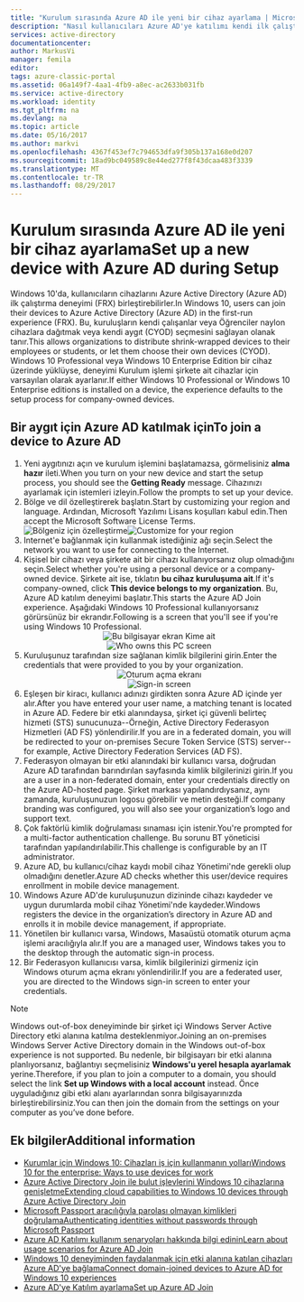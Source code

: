 ```yaml
---
title: "Kurulum sırasında Azure AD ile yeni bir cihaz ayarlama | Microsoft Docs"
description: "Nasıl kullanıcıları Azure AD'ye katılımı kendi ilk çalıştırma deneyimi sırasında ayarlayabilirsiniz açıklayan bir konu."
services: active-directory
documentationcenter: 
author: MarkusVi
manager: femila
editor: 
tags: azure-classic-portal
ms.assetid: 06a149f7-4aa1-4fb9-a8ec-ac2633b031fb
ms.service: active-directory
ms.workload: identity
ms.tgt_pltfrm: na
ms.devlang: na
ms.topic: article
ms.date: 05/16/2017
ms.author: markvi
ms.openlocfilehash: 4367f453ef7c794653dfa9f305b137a168e0d207
ms.sourcegitcommit: 18ad9bc049589c8e44ed277f8f43dcaa483f3339
ms.translationtype: MT
ms.contentlocale: tr-TR
ms.lasthandoff: 08/29/2017
---
```

# <a name="set-up-a-new-device-with-azure-ad-during-setup"></a><span data-ttu-id="8f4c2-103">Kurulum sırasında Azure AD ile yeni bir cihaz ayarlama</span><span class="sxs-lookup"><span data-stu-id="8f4c2-103">Set up a new device with Azure AD during Setup</span></span>
<span data-ttu-id="8f4c2-104">Windows 10'da, kullanıcıların cihazlarını Azure Active Directory (Azure AD) ilk çalıştırma deneyimi (FRX) birleştirebilirler.</span><span class="sxs-lookup"><span data-stu-id="8f4c2-104">In Windows 10, users can join their devices to Azure Active Directory (Azure AD) in the first-run experience (FRX).</span></span> <span data-ttu-id="8f4c2-105">Bu, kuruluşların kendi çalışanlar veya Öğrenciler naylon cihazlara dağıtmak veya kendi aygıt (CYOD) seçmesini sağlayan olanak tanır.</span><span class="sxs-lookup"><span data-stu-id="8f4c2-105">This allows organizations to distribute shrink-wrapped devices to their employees or students, or let them choose their own devices (CYOD).</span></span>
<span data-ttu-id="8f4c2-106">Windows 10 Professional veya Windows 10 Enterprise Edition bir cihaz üzerinde yüklüyse, deneyimi Kurulum işlemi şirkete ait cihazlar için varsayılan olarak ayarlanır.</span><span class="sxs-lookup"><span data-stu-id="8f4c2-106">If either Windows 10 Professional or Windows 10 Enterprise editions is installed on a device, the experience defaults to the setup process for company-owned devices.</span></span>

## <a name="to-join-a-device-to-azure-ad"></a><span data-ttu-id="8f4c2-107">Bir aygıt için Azure AD katılmak için</span><span class="sxs-lookup"><span data-stu-id="8f4c2-107">To join a device to Azure AD</span></span>
1. <span data-ttu-id="8f4c2-108">Yeni aygıtınızı açın ve kurulum işlemini başlatamazsa, görmelisiniz **alma hazır** ileti.</span><span class="sxs-lookup"><span data-stu-id="8f4c2-108">When you turn on your new device and start the setup process, you should see the  **Getting Ready** message.</span></span> <span data-ttu-id="8f4c2-109">Cihazınızı ayarlamak için istemleri izleyin.</span><span class="sxs-lookup"><span data-stu-id="8f4c2-109">Follow the prompts to set up your device.</span></span>
2. <span data-ttu-id="8f4c2-110">Bölge ve dil özelleştirerek başlatın.</span><span class="sxs-lookup"><span data-stu-id="8f4c2-110">Start by customizing your region and language.</span></span> <span data-ttu-id="8f4c2-111">Ardından, Microsoft Yazılımı Lisans koşulları kabul edin.</span><span class="sxs-lookup"><span data-stu-id="8f4c2-111">Then accept the Microsoft Software License Terms.</span></span>
   <span data-ttu-id="8f4c2-112">![Bölgeniz için özelleştirme](./media/active-directory-azureadjoin/active-directory-azureadjoin-customize-region.png)</span><span class="sxs-lookup"><span data-stu-id="8f4c2-112">![Customize for your region](./media/active-directory-azureadjoin/active-directory-azureadjoin-customize-region.png)</span></span>
3. <span data-ttu-id="8f4c2-113">Internet'e bağlanmak için kullanmak istediğiniz ağı seçin.</span><span class="sxs-lookup"><span data-stu-id="8f4c2-113">Select the network you want to use for connecting to the Internet.</span></span>
4. <span data-ttu-id="8f4c2-114">Kişisel bir cihazı veya şirkete ait bir cihazı kullanıyorsanız olup olmadığını seçin.</span><span class="sxs-lookup"><span data-stu-id="8f4c2-114">Select whether you're using a personal device or a company-owned device.</span></span> <span data-ttu-id="8f4c2-115">Şirkete ait ise, tıklatın **bu cihaz kuruluşuma ait**.</span><span class="sxs-lookup"><span data-stu-id="8f4c2-115">If it's company-owned, click **This device belongs to my organization**.</span></span> <span data-ttu-id="8f4c2-116">Bu, Azure AD katılım deneyimi başlatır.</span><span class="sxs-lookup"><span data-stu-id="8f4c2-116">This starts the Azure AD Join experience.</span></span> <span data-ttu-id="8f4c2-117">Aşağıdaki Windows 10 Professional kullanıyorsanız görürsünüz bir ekrandır.</span><span class="sxs-lookup"><span data-stu-id="8f4c2-117">Following is a screen that you'll see if you're using Windows 10 Professional.</span></span>
   <span data-ttu-id="8f4c2-118"><center>
   ![Bu bilgisayar ekran Kime ait](./media/active-directory-azureadjoin/active-directory-azureadjoin-who-owns-pc.png)</span><span class="sxs-lookup"><span data-stu-id="8f4c2-118"><center>
![Who owns this PC screen](./media/active-directory-azureadjoin/active-directory-azureadjoin-who-owns-pc.png)</span></span>
5. <span data-ttu-id="8f4c2-119">Kuruluşunuz tarafından size sağlanan kimlik bilgilerini girin.</span><span class="sxs-lookup"><span data-stu-id="8f4c2-119">Enter the credentials that were provided to you by your organization.</span></span>
   <span data-ttu-id="8f4c2-120"><center>
   ![Oturum açma ekranı](./media/active-directory-azureadjoin/active-directory-azureadjoin-sign-in.png)</span><span class="sxs-lookup"><span data-stu-id="8f4c2-120"><center>
![Sign-in screen](./media/active-directory-azureadjoin/active-directory-azureadjoin-sign-in.png)</span></span>
6. <span data-ttu-id="8f4c2-121">Eşleşen bir kiracı, kullanıcı adınızı girdikten sonra Azure AD içinde yer alır.</span><span class="sxs-lookup"><span data-stu-id="8f4c2-121">After you have entered your user name, a matching tenant is located in Azure AD.</span></span> <span data-ttu-id="8f4c2-122">Federe bir etki alanındaysa, şirket içi güvenli belirteç hizmeti (STS) sunucunuza--Örneğin, Active Directory Federasyon Hizmetleri (AD FS) yönlendirilir.</span><span class="sxs-lookup"><span data-stu-id="8f4c2-122">If you are in a federated domain, you will be redirected to your on-premises Secure Token Service (STS) server--for example, Active Directory Federation Services (AD FS).</span></span>
7. <span data-ttu-id="8f4c2-123">Federasyon olmayan bir etki alanındaki bir kullanıcı varsa, doğrudan Azure AD tarafından barındırılan sayfasında kimlik bilgilerinizi girin.</span><span class="sxs-lookup"><span data-stu-id="8f4c2-123">If you are a user in a non-federated domain, enter your credentials directly on the Azure AD-hosted page.</span></span> <span data-ttu-id="8f4c2-124">Şirket markası yapılandırdıysanız, aynı zamanda, kuruluşunuzun logosu görebilir ve metin desteği.</span><span class="sxs-lookup"><span data-stu-id="8f4c2-124">If company branding was configured, you will also see your organization’s logo and support text.</span></span>
8. <span data-ttu-id="8f4c2-125">Çok faktörlü kimlik doğrulaması sınaması için istenir.</span><span class="sxs-lookup"><span data-stu-id="8f4c2-125">You're prompted for a multi-factor authentication challenge.</span></span> <span data-ttu-id="8f4c2-126">Bu sorunu BT yöneticisi tarafından yapılandırılabilir.</span><span class="sxs-lookup"><span data-stu-id="8f4c2-126">This challenge is configurable by an IT administrator.</span></span>
9. <span data-ttu-id="8f4c2-127">Azure AD, bu kullanıcı/cihaz kaydı mobil cihaz Yönetimi'nde gerekli olup olmadığını denetler.</span><span class="sxs-lookup"><span data-stu-id="8f4c2-127">Azure AD checks whether this user/device requires enrollment in mobile device management.</span></span>
10. <span data-ttu-id="8f4c2-128">Windows Azure AD'de kuruluşunuzun dizininde cihazı kaydeder ve uygun durumlarda mobil cihaz Yönetimi'nde kaydeder.</span><span class="sxs-lookup"><span data-stu-id="8f4c2-128">Windows registers the device in the organization’s directory in Azure AD and enrolls it in mobile device management, if appropriate.</span></span>
11. <span data-ttu-id="8f4c2-129">Yönetilen bir kullanıcı varsa, Windows, Masaüstü otomatik oturum açma işlemi aracılığıyla alır.</span><span class="sxs-lookup"><span data-stu-id="8f4c2-129">If you are a managed user, Windows takes you to the desktop through the automatic sign-in process.</span></span>
12. <span data-ttu-id="8f4c2-130">Bir Federasyon kullanıcısı varsa, kimlik bilgilerinizi girmeniz için Windows oturum açma ekranı yönlendirilir.</span><span class="sxs-lookup"><span data-stu-id="8f4c2-130">If you are a federated user, you are directed to the Windows sign-in screen to enter your credentials.</span></span>

> [!NOTE]
> <span data-ttu-id="8f4c2-131">Windows out-of-box deneyiminde bir şirket içi Windows Server Active Directory etki alanına katılma desteklenmiyor.</span><span class="sxs-lookup"><span data-stu-id="8f4c2-131">Joining an on-premises Windows Server Active Directory domain in the Windows out-of-box experience is not supported.</span></span> <span data-ttu-id="8f4c2-132">Bu nedenle, bir bilgisayarı bir etki alanına planlıyorsanız, bağlantıyı seçmelisiniz **Windows'u yerel hesapla ayarlamak** yerine.</span><span class="sxs-lookup"><span data-stu-id="8f4c2-132">Therefore, if you plan to join a computer to a domain, you should select the link **Set up Windows with a local account** instead.</span></span> <span data-ttu-id="8f4c2-133">Önce uyguladığınız gibi etki alanı ayarlarından sonra bilgisayarınızda birleştirebilirsiniz.</span><span class="sxs-lookup"><span data-stu-id="8f4c2-133">You can then join the domain from the settings on your computer as you’ve done before.</span></span>
> 
> 

## <a name="additional-information"></a><span data-ttu-id="8f4c2-134">Ek bilgiler</span><span class="sxs-lookup"><span data-stu-id="8f4c2-134">Additional information</span></span>
* [<span data-ttu-id="8f4c2-135">Kurumlar için Windows 10: Cihazları iş için kullanmanın yolları</span><span class="sxs-lookup"><span data-stu-id="8f4c2-135">Windows 10 for the enterprise: Ways to use devices for work</span></span>](active-directory-azureadjoin-windows10-devices-overview.md)
* [<span data-ttu-id="8f4c2-136">Azure Active Directory Join ile bulut işlevlerini Windows 10 cihazlarına genişletme</span><span class="sxs-lookup"><span data-stu-id="8f4c2-136">Extending cloud capabilities to Windows 10 devices through Azure Active Directory Join</span></span>](active-directory-azureadjoin-user-upgrade.md)
* [<span data-ttu-id="8f4c2-137">Microsoft Passport aracılığıyla parolası olmayan kimlikleri doğrulama</span><span class="sxs-lookup"><span data-stu-id="8f4c2-137">Authenticating identities without passwords through Microsoft Passport</span></span>](active-directory-azureadjoin-passport.md)
* [<span data-ttu-id="8f4c2-138">Azure AD Katılımı kullanım senaryoları hakkında bilgi edinin</span><span class="sxs-lookup"><span data-stu-id="8f4c2-138">Learn about usage scenarios for Azure AD Join</span></span>](active-directory-azureadjoin-deployment-aadjoindirect.md)
* [<span data-ttu-id="8f4c2-139">Windows 10 deneyiminden faydalanmak için etki alanına katılan cihazları Azure AD'ye bağlama</span><span class="sxs-lookup"><span data-stu-id="8f4c2-139">Connect domain-joined devices to Azure AD for Windows 10 experiences</span></span>](active-directory-azureadjoin-devices-group-policy.md)
* [<span data-ttu-id="8f4c2-140">Azure AD'ye Katılım ayarlama</span><span class="sxs-lookup"><span data-stu-id="8f4c2-140">Set up Azure AD Join</span></span>](active-directory-azureadjoin-setup.md)

